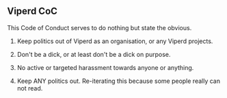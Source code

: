 ## Viperd CoC

This Code of Conduct serves to do nothing but state the obvious.

1. Keep politics out of Viperd as an organisation, or any Viperd projects.

2. Don't be a dick, or at least don't be a dick on purpose.

3. No active or targeted harassment towards anyone or anything.

4. Keep ANY politics out. Re-iterating this because some people really can not read.
